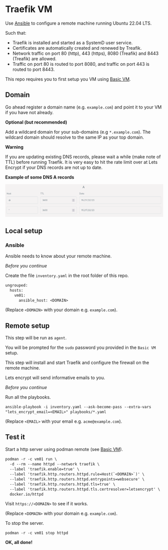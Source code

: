 # Traefik VM

Use [Ansible](https://docs.ansible.com/ansible/latest/index.html) to configure a remote machine running Ubuntu 22.04 LTS.

Such that:

- Traefik is installed and started as a SystemD user service.
- Certificates are automatically created and renewed by Treafik.
- Network traffic on port 80 (http), 443 (https), 8080 (Treafik) and 8443 (Treafik) are allowed.
- Traffic on port 80 is routed to port 8080, and traffic on port 443 is routed to port 8443.

This repo requires you to first setup you VM using [Basic VM](https://github.com/andrtell/basic-vm). 

## Domain

Go ahead register a domain name (e.g. `example.com`) and point it to your VM if you have not already.

**Optional (but recommended)**

Add a wildcard domain for your sub-domains (e.g `*.example.com`). The wildcard domain should resolve to the same IP as your top domain.

**Warning**

If you are updating existing DNS records, please wait a while (make note of TTL) before running Traefik. It is very easy to hit the rate limit over at Lets Encrypt if your DNS records are not up to date.

**Example of some DNS A records**

![Picture of DNS records](dns_a_records.png)

## Local setup

### Ansible

Ansible needs to know about your remote machine.

*Before you continue*

Create the file `inventory.yaml` in the root folder of this repo.

```
ungrouped:
  hosts:
    vm01:
      ansible_host: <DOMAIN>
```

(Replace `<DOMAIN>` with your domain e.g. `example.com`).

## Remote setup

This step will be run as `agent`.

You will be prompted for the `sudo` password you provided in the `Basic VM` setup.

This step will install and start Traefik and configure the firewall on the remote machine.

Lets encrypt will send informative emails to you. 

*Before you continue*

Run all the playbooks.

```
ansible-playbook -i inventory.yaml --ask-become-pass --extra-vars "lets_encrypt_email=<EMAIL>" playbooks/*.yaml
```
(Replace `<EMAIL>` with your email e.g. `acme@example.com`).

## Test it

Start a http server using podman remote (see [Basic VM](https://github.com/andrtell/basic-vm)).

```
podman -r -c vm01 run \
  -d --rm --name httpd --network traefik \
  --label 'traefik.enable=true' \
  --label 'traefik.http.routers.httpd.rule=Host(`<DOMAIN>`)' \
  --label 'traefik.http.routers.httpd.entrypoints=websecure' \
  --label 'traefik.http.routers.httpd.tls=true' \
  --label 'traefik.http.routers.httpd.tls.certresolver=letsencrypt' \
  docker.io/httpd
```

Visit `https://<DOMAIN>` to see if it works.

(Replace `<DOMAIN>` with your domain e.g. `example.com`).

To stop the server.

```
podman -r -c vm01 stop httpd
```

**OK, all done!**
